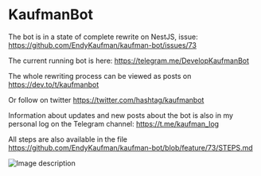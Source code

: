 # KaufmanBot

The bot is in a state of complete rewrite on NestJS, issue: https://github.com/EndyKaufman/kaufman-bot/issues/73

The current running bot is here: https://telegram.me/DevelopKaufmanBot

The whole rewriting process can be viewed as posts on https://dev.to/t/kaufmanbot

Or follow on twitter https://twitter.com/hashtag/kaufmanbot

Information about updates and new posts about the bot is also in my personal log on the Telegram channel: https://t.me/kaufman_log

All steps are also available in the file https://github.com/EndyKaufman/kaufman-bot/blob/feature/73/STEPS.md

![Image description](https://dev-to-uploads.s3.amazonaws.com/uploads/articles/zybimmn0hrma94gk1kuk.png)
